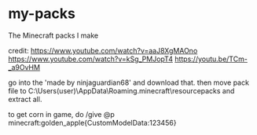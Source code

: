# my-packs
The Minecraft packs I make

credit: https://www.youtube.com/watch?v=aaJ8XgMAOno https://www.youtube.com/watch?v=kSg_PMJopT4 https://youtu.be/TCm-_a9OvHM

go into the 'made by ninjaguardian68' and download that. then move pack file to C:\Users\(user)\AppData\Roaming\.minecraft\resourcepacks and extract all.

to get corn in game, do /give @p minecraft:golden_apple{CustomModelData:123456}

